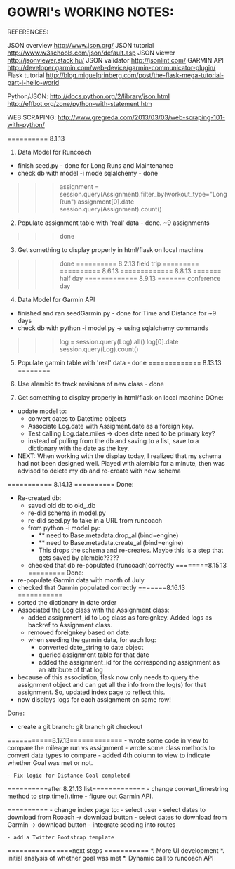 GOWRI's WORKING NOTES:
=====================

REFERENCES:

JSON overview http://www.json.org/
JSON tutorial http://www.w3schools.com/json/default.asp
JSON viewer http://jsonviewer.stack.hu/
JSON validator http://jsonlint.com/
GARMIN API http://developer.garmin.com/web-device/garmin-communicator-plugin/
Flask tutorial http://blog.miguelgrinberg.com/post/the-flask-mega-tutorial-part-i-hello-world


Python/JSON: http://docs.python.org/2/library/json.html
http://effbot.org/zone/python-with-statement.htm

WEB SCRAPING: http://www.gregreda.com/2013/03/03/web-scraping-101-with-python/

========== 8.1.13
1. Data Model for Runcoach
 - finish seed.py - done for Long Runs and Maintenance
 - check db with model -i mode sqlalchemy - done

>>> assignment = session.query(Assignment).filter_by(workout_type="Long Run")
>>> assignment[0].date
>>> session.query(Assignment).count()

2. Populate assignment table with 'real' data - done. ~9 assignments 
>>> done

3. Get something to display properly in html/flask on local machine
>>> done
========== 8.2.13 field trip =========
========== 8.6.13
============= 8.8.13 ======= half day
============= 8.9.13 ======= conference day

4. Data Model for Garmin API
- finished and ran seedGarmin.py - done for Time and Distance for ~9 days
- check db with python -i model.py -> using sqlalchemy commands
>>> log = session.query(Log).all()
>>> log[0].date
>>> session.query(Log).count()

5. Populate garmin table with 'real' data - done
============= 8.13.13 ========

6. Use alembic to track revisions of new class - done

7. Get something to display properly in html/flask on local machine
DOne:
- update model to:
	- convert dates to Datetime objects
	- Associate Log.date with Assigment.date as a foreign key.
	- Test calling Log.date.miles -> does date need to be primary key?
	- instead of pulling from the db and saving to a list, save to a dictionary with the date as the key.
- NEXT: When working with the display today, I realized that my schema had not been designed well. Played with alembic for a minute, then was advised to delete my db and re-create with new schema

=========== 8.14.13 ==========
Done:
- Re-created db:
	- saved old db to old_.db
	- re-did schema in model.py
	- re-did seed.py to take in a URL from runcoach
	- from python -i model.py:
		- ** need to Base.metadata.drop_all(bind=engine)
		- ** need to Base.metadata.create_all(bind=engine)
		- This drops the schema and re-creates. Maybe this is a step that gets saved by alembic?????
	- checked that db re-populated (runcoach)correctly
========8.15.13 =========
Done:
- re-populate Garmin data with month of July
- checked that Garmin populated correctly
=======8.16.13 ===========
- sorted the dictionary in date order
- Associated the Log class with the Assignment class:
	- added assignment_id to Log class as foreignkey. Added logs as backref to Assignment class.
	- removed foreignkey based on date.
	- when seeding the garmin data, for each log:
	   - converted date_string to date object
	   - queried assignment table for that date
	   - added the assignment_id for the corresponding assignment as an attribute of that log
- because of this association, flask now only needs to query the assignment object and can get all the info from the log(s) for that assignment. So, updated index page to reflect this.
- now displays logs for each assignment on same row!

Done:
- create a git branch: 
git branch <name>
git checkout <name>


===========8.17.13=============
	- wrote some code in view to compare the mileage run vs assignment
			- wrote some class methods to convert data types to compare
	- added 4th column to view to indicate whether Goal was met or not.

	- Fix logic for Distance Goal completed

==========after 8.21.13 list=============
	- change convert_timestring method to strp.time().time
	- figure out Garmin API.

==========
	- change index page to:
		- select user
		- select dates to download from Rcoach -> download button
		- select dates to download from Garmin -> download button
	- integrate seeding into routes

	- add a Twitter Bootstrap template

================next steps ===========
*. More UI development
*. initial analysis of whether goal was met
*. Dynamic call to runcoach API




